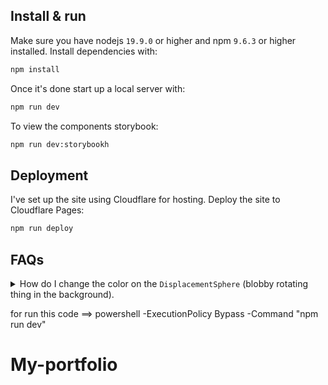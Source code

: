 ## Install & run

Make sure you have nodejs `19.9.0` or higher and npm `9.6.3` or higher installed. Install dependencies with:

```bash
npm install
```

Once it's done start up a local server with:

```bash
npm run dev
```

To view the components storybook:

```bash
npm run dev:storybookh

```

## Deployment

I've set up the site using Cloudflare for hosting. Deploy the site to Cloudflare Pages:

```bash
npm run deploy
```


## FAQs

<details>
  <summary>How do I change the color on the <code>DisplacementSphere</code> (blobby rotating thing in the background).</summary>
  
  You'll need to edit the fragment shader. 
</details>

for run this code ==> powershell -ExecutionPolicy Bypass -Command "npm run dev" 

# My-portfolio

